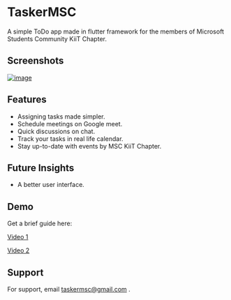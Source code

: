
# TaskerMSC

A simple ToDo app made in flutter framework for the members of 
Microsoft Students Community KiiT Chapter. 


## Screenshots

[![image](https://www.linkpicture.com/q/Tasker-MSC.png)](https://www.linkpicture.com/view.php?img=LPic62754086a69a9450369217)
<!-- 
[![image](https://www.linkpicture.com/q/WhatsApp-Image-2022-05-04-at-7.35.34-PM_1.jpeg)](https://www.linkpicture.com/view.php?img=LPic62728a36cd2e3552330164)

[![image](https://www.linkpicture.com/q/WhatsApp-Image-2022-05-04-at-7.36.24-PM_1.jpeg)](https://www.linkpicture.com/view.php?img=LPic62728a36cd2e3552330164)

[![image](https://www.linkpicture.com/q/WhatsApp-Image-2022-05-04-at-7.35.35-PM_1.jpeg)](https://www.linkpicture.com/view.php?img=LPic62728a36cd2e3552330164) -->
## Features

- Assigning tasks made simpler.
- Schedule meetings on Google meet.
- Quick discussions on chat.
- Track your tasks in real life calendar.
- Stay up-to-date with events by MSC KiiT Chapter.
 


## Future Insights
- A better user interface.
## Demo
Get a brief guide here:

[Video 1](https://drive.google.com/file/d/1HzC3SJ3ncU8dzQ5MzWlGxjT8Mok617tW/view?usp=sharing)

[Video 2](https://drive.google.com/file/d/1C7Jll6huDZftTPZQj_AShDr_nz3pkwDB/view?usp=sharing)



## Support

For support, email taskermsc@gmail.com .

